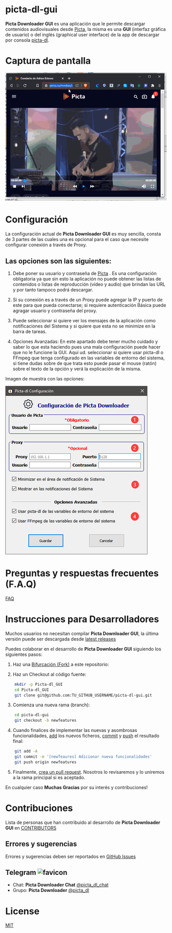 # picta-dl-gui
__Picta Downloader GUI__ es una aplicación que le permite descargar contenidos audiovisuales desde [Picta](https://www.picta.cu), la misma es una __GUI__ (interfaz gráfica de usuario) o del inglés
(graphical user interface) de la app de descargar por consola [picta-dl](https://github.com/oleksis/youtube-dl).

# Captura de pantalla
![picta-dl-gui main window](docs/picta-dl-gui-actual.gif)

# Configuración
La configuración actual de __Picta Downloader GUI__ es muy sencilla, consta de 3 partes de las cuales una es opcional para el caso que necesite configurar conexión a través de Proxy.

## Las opciones son las siguientes:

1. Debe poner su usuario y contraseña de [Picta](https://www.picta.cu) . Es una configuración obligatoria ya que sin esto la aplicación no puede obtener las listas de contenidos o listas de  reproducción (vídeo y audio) que brindan las URL y por tanto tampoco podrá descargar.

2. Si su conexión es a través de un Proxy puede agregar la IP y puerto de este para que pueda conectarse; si requiere autenticación Básica puede agragar usuario y contraseña del proxy.

3. Puede seleccionar si quiere ver los mensajes de la aplicación como notificaciones del Sistema y si quiere que esta no se minimize en la barra de tareas.

4. Opciones Avanzadas: En este apartado debe tener mucho cuidado y saber lo que esta haciendo pues una mala configuración puede hacer que no le funcione la GUI. Aquí ud. seleccionar si quiere usar picta-dl o FFmpeg que tenga configurado en las variables de entorno del sistema, si tiene dudas sobre de que trata esto puede pasar el mouse (ratón) sobre el texto de la opción y verá la explicación de la misma.

Imagen de muestra con las opciones:

![picta-dl-gui config window](Resources/Ayuda/picta-dl-config.png)

# Preguntas y respuestas frecuentes (F.A.Q)
[FAQ](docs/faq.md)

# Instrucciones para Desarrolladores
Muchos usuarios no necesitan compilar __Picta Downloader GUI__, la última versión puede ser descargada desde [latest releases](https://github.com/oleksis/picta-dl-gui/releases/latest)

Puedes colaborar en el desarrollo de __Picta Downloader GUI__ siguiendo los siguientes pasos:

1. Haz una [Bifurcación (Fork)](https://github.com/oleksis/picta-dl-gui/fork) a este repositorio:

2. Haz un Checkout al código fuente:
```bash		
    mkdir -p Picta-dl_GUI
    cd Picta-dl_GUI
    git clone git@github.com:TU_GITHUB_USERNAME/picta-dl-gui.git
```
3. Comienza una nueva rama (branch):
```bash	
    cd picta-dl-gui
    git checkout -b newfeatures
```
4. Cuando finalices de implementar las nuevas y asombrosas funcionalidades, [add](https://git-scm.com/docs/git-add) los nuevos ficheros, [commit](https://git-scm.com/docs/git-commit) y [push](https://git-scm.com/docs/git-push) el resultado final:
```bash	
    git add -A
    git commit -m '[newfeaures] Adicionar nueva funcionalidades'
    git push origin newfeatures
```
5. Finalmente, [crea un pull request](https://help.github.com/articles/creating-a-pull-request). Nosotros lo revisaremos y lo uniremos a la rama principal si es aceptado.

En cualquier caso __Muchas Gracias__ por su interés y contribuciones!

# Contribuciones
Lista de personas que han contribuido al desarrollo de __Picta Downloader GUI__ en [CONTRIBUTORS](CONTRIBUTORS.md)

## Errores y sugerencias

Errores y sugerencias deben ser reportados en [ GitHub Issues](https://github.com/oleksis/picta-dl-gui/issues)

## Telegram ![favicon](https://telegram.org/favicon.ico?3)
* Chat: __Picta Downloader Chat__ [@picta_dl_chat](https://t.me/picta_dl_chat)
* Grupo: __Picta Downloader__ [@picta_dl](https://t.me/picta_dl)

# License
[MIT](LICENSE)
